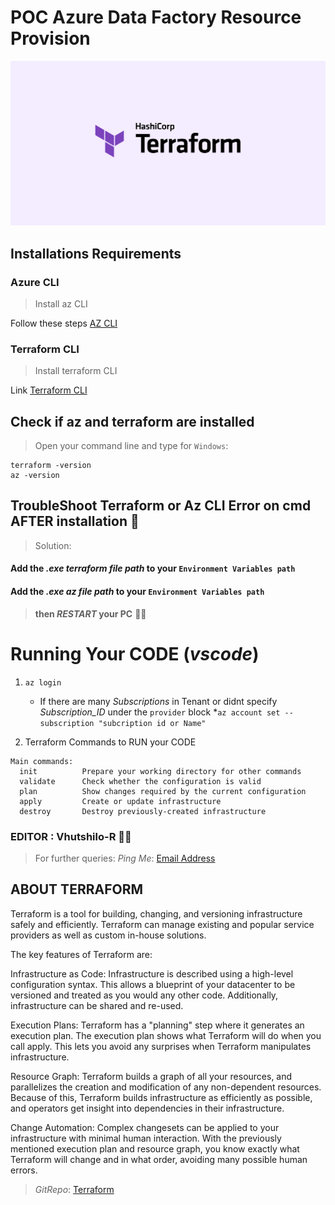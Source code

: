 # POC Azure Data Factory Resource Provision

![Terraform](https://github.com/destinygit/Terraform/blob/main/og-image.png)

## Installations Requirements


### Azure CLI
> Install az CLI

Follow these steps [AZ CLI](https://docs.microsoft.com/en-us/cli/azure/install-azure-cli-windows?tabs=azure-cli)

### Terraform CLI
> Install terraform CLI

Link [Terraform CLI](https://www.terraform.io/downloads)

## Check if az and terraform are installed

> Open your command line and type for `Windows`:
```
terraform -version
az -version
```



## TroubleShoot Terraform or Az CLI Error on cmd AFTER installation :space_invader:
> Solution:

#### Add the _.exe terraform file path_ to your `Environment Variables path` 
#### Add the *.exe az file path* to your `Environment Variables path` 
> **then _RESTART_ your PC** :face_exhaling:

# Running Your CODE (_vscode_)

1. `az login`
    - If there are many _Subscriptions_ in Tenant or didnt specify *Subscription_ID* under the `provider` block
        *`az account set --subscription "subcription id or Name"`

2. Terraform Commands to RUN your CODE

```
Main commands:
  init          Prepare your working directory for other commands
  validate      Check whether the configuration is valid
  plan          Show changes required by the current configuration
  apply         Create or update infrastructure
  destroy       Destroy previously-created infrastructure

```


### EDITOR : Vhutshilo-R :woman_technologist:

> For further queries:
>_Ping Me_: [Email Address](vee@tangentsolutions.co.za) 

## ABOUT TERRAFORM

Terraform is a tool for building, changing, and versioning infrastructure safely and efficiently. Terraform can manage existing and popular service providers as well as custom in-house solutions.

The key features of Terraform are:

Infrastructure as Code: Infrastructure is described using a high-level configuration syntax. This allows a blueprint of your datacenter to be versioned and treated as you would any other code. Additionally, infrastructure can be shared and re-used.

Execution Plans: Terraform has a "planning" step where it generates an execution plan. The execution plan shows what Terraform will do when you call apply. This lets you avoid any surprises when Terraform manipulates infrastructure.

Resource Graph: Terraform builds a graph of all your resources, and parallelizes the creation and modification of any non-dependent resources. Because of this, Terraform builds infrastructure as efficiently as possible, and operators get insight into dependencies in their infrastructure.

Change Automation: Complex changesets can be applied to your infrastructure with minimal human interaction. With the previously mentioned execution plan and resource graph, you know exactly what Terraform will change and in what order, avoiding many possible human errors.

>_GitRepo_: [Terraform](https://github.com/hashicorp/terraform#:~:text=Terraform%20is%20a%20tool%20for,as%20custom%20in%2Dhouse%20solutions.) 
